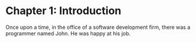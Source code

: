 # Chapter 1: Introduction
Once upon a time, in the office of a software development firm, there was a programmer named John. He was happy at his job. 
